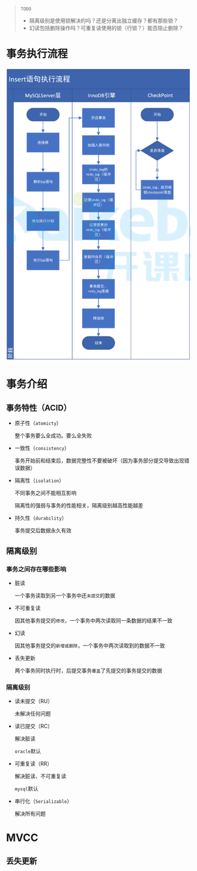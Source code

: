 > `TODO`
>
> + 隔离级别是使用锁解决的吗？还是分离出独立缓存？都有那些锁？
> + 幻读包括删除操作吗？可重复读使用的锁（行锁？）能否阻止删除？

# 事务执行流程

![image-20201117160501379](assets/image-20201117160501379.png) 

# 事务介绍

## 事务特性（ACID）

+ 原子性（`atomicty`）

  整个事务要么全成功。要么全失败

+ 一致性（`consistency`）

  事务开始前和结束后，数据完整性不要被破坏（因为事务部分提交导致出现错误数据）

+ 隔离性（`isolation`）

  不同事务之间不能相互影响

  隔离性的强弱与事务的性能相关，隔离级别越高性能越差

+ 持久性（`durability`）

  事务提交后数据永久有效

## 隔离级别

### 事务之间存在哪些影响

+ 脏读

  一个事务读取到另一个事务中还`未提交`的数据

+ 不可重复读

  因其他事务提交的`修改`，一个事务中两次读取同一条数据的结果不一致

+ 幻读

  因其他事务提交的`新增或删除`，一个事务中两次读取到的数据不一致

+ 丢失更新

  两个事务同时执行时，后提交事务`覆盖`了先提交的事务提交的数据

### 隔离级别

+ 读未提交（RU）

  未解决任何问题

+ 读已提交（RC）

  解决脏读

  `oracle`默认

+ 可重复读（RR）

  解决脏读、不可重复读

  `mysql`默认

+ 串行化（`Serializable`）

  解决所有问题

# MVCC

## 丢失更新



























